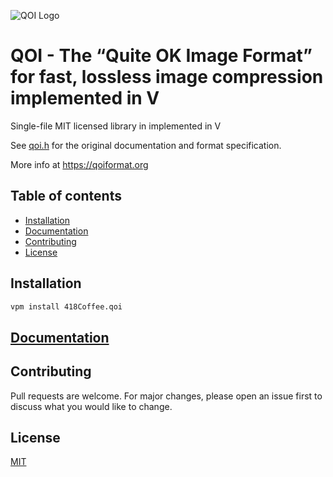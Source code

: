 ![QOI Logo](https://qoiformat.org/qoi-logo.svg)

# QOI - The “Quite OK Image Format” for fast, lossless image compression implemented in V

Single-file MIT licensed library in implemented in V

See [qoi.h](https://github.com/phoboslab/qoi/blob/master/qoi.h) for
the original documentation and format specification.

More info at https://qoiformat.org

## Table of contents

- [Installation](#installation)
- [Documentation](#documentation)
- [Contributing](#contributing)
- [License](#license)

## Installation

```cmd
vpm install 418Coffee.qoi
```

## [Documentation](https://github.com/418Coffee/qoi-v/blob/main/docs.md)

## Contributing

Pull requests are welcome. For major changes, please open an issue first to discuss what you would like to change.

## License

[MIT](https://choosealicense.com/licenses/mit/)
